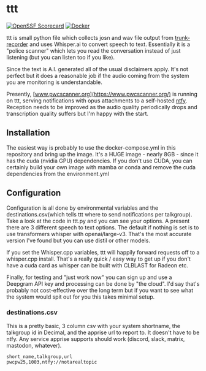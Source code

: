 # ttt

[![OpenSSF Scorecard](https://api.securityscorecards.dev/projects/github.com/jquagga/ttt/badge)](https://securityscorecards.dev/viewer/?uri=github.com/jquagga/ttt)
[![Docker](https://github.com/jquagga/ttt/actions/workflows/docker-publish.yml/badge.svg)](https://github.com/jquagga/ttt/actions/workflows/docker-publish.yml)

ttt is small python file which collects josn and wav file output from [trunk-recorder](https://github.com/robotastic/trunk-recorder) and uses Whisper.ai to convert speech to text. Essentially it is a "police scanner" which lets you read the conversation instead of just listening (but you can listen too if you like).

Since the text is A.I. generated all of the usual disclaimers apply. It's not perfect but it does a reasonable job if the audio coming from the system you are monitoring is understandable.

Presently, [www.pwcscanner.org](https://www.pwcscanner.org/) is running on ttt, serving notifications with opus attachments to a self-hosted [ntfy](https://github.com/binwiederhier/ntfy). Reception needs to be improved as the audio quality periodically drops and transcription quality suffers but I'm happy with the start.

## Installation

The easiest way is probably to use the docker-compose.yml in this repository and bring up the image. It's a HUGE image - nearly 8GB - since it has the cuda (nvidia GPU) dependencies. If you don't use CUDA, you can certainly build your own image with mamba or conda and remove the cuda dependencies from the environment.yml

## Configuration

Configuration is all done by environmental variables and the destinations.csv(which tells ttt where to send notifications per talkgroup). Take a look at the code in ttt.py and you can see your options. A present there are 3 different speech to text options. The default if nothing is set is to use transformers whisper with openai/large-v3. That's the most accurate version I've found but you can use distil or other models.

If you set the Whisper.cpp variables, ttt will happily forward requests off to a whisper.cpp install. That's a really quick / easy way to get up if you don't have a cuda card as whisper can be built with CLBLAST for Radeon etc.

Finally, for testing and "just work now" you can sign up and use a Deepgram API key and processing can be done by "the cloud". I'd say that's probably not cost-effective over the long term but if you want to see what the system would spit out for you this takes minimal setup.

### destinations.csv

This is a pretty basic, 3 column csv with your system shortname, the talkgroup id in Decimal, and the apprise url to report to.  It doesn't have to be ntfy. Any service apprise supports should work (discord, slack, matrix, mastodon, whatever).

```csv
short_name,talkgroup,url
pwcpw25,1003,ntfy://notarealtopic
```
